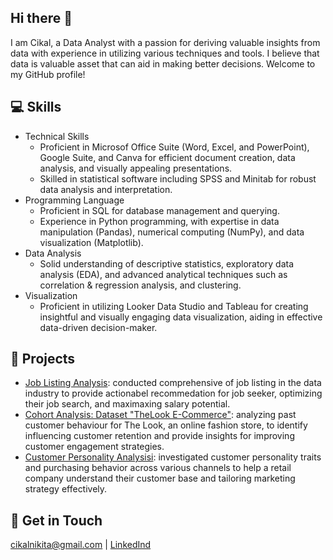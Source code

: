 ## Hi there 👋

I am Cikal, a Data Analyst with a passion for deriving valuable insights from data with experience in utilizing various techniques and tools. I believe that data is valuable asset that can aid in making better decisions. Welcome to my GitHub profile!

## 💻 Skills

* Technical Skills
  * Proficient in Microsof Office Suite (Word, Excel, and PowerPoint), Google Suite, and Canva for efficient document creation, data analysis, and visually appealing presentations.
  * Skilled in statistical software including SPSS and Minitab for robust data analysis and interpretation.
* Programming Language
  * Proficient in SQL for database management and querying.
  * Experience in Python programming, with expertise in data manipulation (Pandas), numerical computing (NumPy), and data visualization (Matplotlib).
* Data Analysis
  * Solid understanding of descriptive statistics, exploratory data analysis (EDA), and advanced analytical techniques such as correlation & regression analysis, and clustering.
* Visualization
  * Proficient in utilizing Looker Data Studio and Tableau for creating insightful and visually engaging data visualization, aiding in effective data-driven decision-maker.

## 📂 Projects
* [Job Listing Analysis](google.com): conducted comprehensive of job listing in the data industry to provide actionabel recommedation for job seeker, optimizing their job search, and maximaxing salary potential.
* [Cohort Analysis: Dataset "TheLook E-Commerce"](google.com): analyzing past customer behaviour for The Look, an online fashion store, to identify influencing customer retention and provide insights for improving customer engagement strategies.
* [Customer Personality Analysisi](google.com): investigated customer personality traits and purchasing behavior across various channels to help a retail company understand their customer base and tailoring marketing strategy effectively.

## 📨 Get in Touch
[cikalnikita@gmail.com](mailto:cikalnikita@gmail.com) | [LinkedInd](https://www.linkedin.com/in/cikalnikita/)
